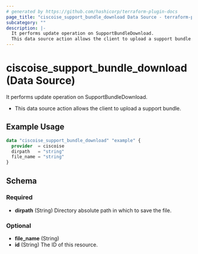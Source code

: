 ```yaml
---
# generated by https://github.com/hashicorp/terraform-plugin-docs
page_title: "ciscoise_support_bundle_download Data Source - terraform-provider-ciscoise"
subcategory: ""
description: |-
  It performs update operation on SupportBundleDownload.
  This data source action allows the client to upload a support bundle.
---
```


# ciscoise_support_bundle_download (Data Source)

It performs update operation on SupportBundleDownload.

- This data source action allows the client to upload a support bundle.

## Example Usage

```terraform
data "ciscoise_support_bundle_download" "example" {
  provider  = ciscoise
  dirpath   = "string"
  file_name = "string"
}
```

<!-- schema generated by tfplugindocs -->
## Schema

### Required

- **dirpath** (String) Directory absolute path in which to save the file.

### Optional

- **file_name** (String)
- **id** (String) The ID of this resource.


